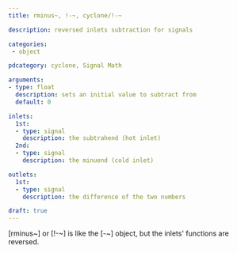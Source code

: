 ```yaml
---
title: rminus~, !-~, cyclone/!-~

description: reversed inlets subtraction for signals

categories:
 - object

pdcategory: cyclone, Signal Math

arguments:
- type: float
  description: sets an initial value to subtract from
  default: 0

inlets:
  1st:
  - type: signal
    description: the subtrahend (hot inlet)
  2nd:
  - type: signal
    description: the minuend (cold inlet)

outlets:
  1st:
  - type: signal
    description: the difference of the two numbers

draft: true
---
```


[rminus~] or [!-~] is like the [-~] object, but the inlets' functions are reversed.
